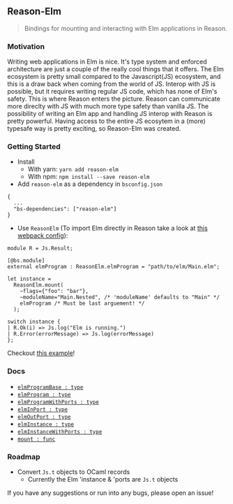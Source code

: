## Reason-Elm
> Bindings for mounting and interacting with Elm applications in Reason.

### Motivation
Writing web applications in Elm is nice. It's type system and enforced architecture
are just a couple of the really cool things that it offers. The Elm ecosystem is
pretty small compared to the Javascript(JS) ecosystem, and this is a draw back
when coming from the world of JS. Interop with JS is possible, but it requires
writing regular JS code, which has none of Elm's safety. This is where Reason
enters the picture. Reason can communicate more direclty with JS with much more
type safety than vanilla JS. The possibility of writing an Elm app and handling
JS interop with Reason is pretty powerful. Having access to the entire JS
ecosytem in a (more) typesafe way is pretty exciting, so Reason-Elm was created.

### Getting Started
* Install
  * With yarn: `yarn add reason-elm`
  * With npm: `npm install --save reason-elm`
* Add `reason-elm` as a dependency in `bsconfig.json`
```
{
  ...
  "bs-dependencies": ["reason-elm"]
}
```

* Use `ReasonElm` (To import Elm directly in Reason take a look at [this webpack config](https://github.com/jaredramirez/reason-elm-example/blob/master/webpack.config.js)):
```
module R = Js.Result;

[@bs.module]
external elmProgram : ReasonElm.elmProgram = "path/to/elm/Main.elm";

let instance =
  ReasonElm.mount(
    ~flags={"foo": "bar"},
    ~moduleName="Main.Nested", /* 'moduleName' defaults to "Main" */
    elmProgram /* Must be last arguement! */
  );

switch instance {
| R.Ok(i) => Js.log("Elm is running.")
| R.Error(errorMessage) => Js.log(errorMessage)
};
```

Checkout [this example](https://github.com/jaredramirez/reason-elm-example)!

### Docs
* [`elmProgramBase : type`](DOCS.md#elmProgramBase)
* [`elmProgram : type`](DOCS.md#elmProgram)
* [`elmProgramWithPorts : type`](DOCS.md#elmProgramWithPorts)
* [`elmInPort : type`](DOCS.md#elmInPort)
* [`elmOutPort : type`](DOCS.md#elmOutPort)
* [`elmInstance : type`](DOCS.md#elmInstance)
* [`elmInstanceWithPorts : type`](DOCS.md#elmInstanceWithPorts)
* [`mount : func`](DOCS.md#mount)

### Roadmap
* Convert `Js.t` objects to OCaml records
  * Currently the Elm 'instance & 'ports are `Js.t` objects

If you have any suggestions or run into any bugs, please open an issue!
